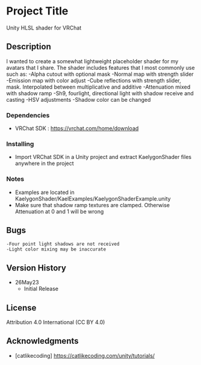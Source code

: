 # Project Title

Unity HLSL shader for VRChat

## Description

I wanted to create a somewhat lightweight placeholder shader for my avatars that I share.
The shader includes features that I most commonly use such as:
	-Alpha cutout with optional mask
	-Normal map with strength slider
	-Emission map with color adjust
	-Cube reflections with strength slider, mask. Interpolated between multiplicative and additive
	-Attenuation mixed with shadow ramp
	-Sh9, fourlight, directional light with shadow receive and casting
	-HSV adjustments
	-Shadow color can be changed

### Dependencies

* VRChat SDK : https://vrchat.com/home/download

### Installing

* Import VRChat SDK in a Unity project and extract KaelygonShader files anywhere in the project

### Notes

* Examples are located in KaelygonShader/KaelExamples/KaelygonShaderExample.unity
* Make sure that shadow ramp textures are clamped. Otherwise Attenuation at 0 and 1 will be wrong

## Bugs

	-Four point light shadows are not received
	-Light color mixing may be inaccurate

## Version History

* 26May23
    * Initial Release

## License

Attribution 4.0 International (CC BY 4.0) 

## Acknowledgments

* [catlikecoding] https://catlikecoding.com/unity/tutorials/
